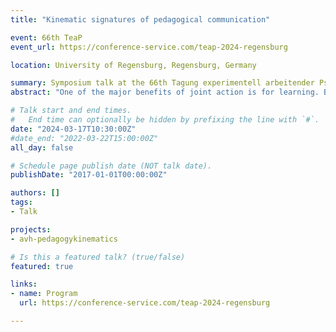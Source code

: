 ```yaml
---
title: "Kinematic signatures of pedagogical communication"

event: 66th TeaP
event_url: https://conference-service.com/teap-2024-regensburg

location: University of Regensburg, Regensburg, Germany

summary: Symposium talk at the 66th Tagung experimentell arbeitender Psycholog:innen (TeaP; Conference of Experimental Psychologists), March 17-20 2024
abstract: "One of the major benefits of joint action is for learning. By learning with or from other people, we expand our latent capacity for acquiring new skills or techniques that would be otherwise difficult to innovate individually, such as driving a car, tying knots, or playing an instrument. Communicating a skill to a naive learner involves energetic and opportunity costs to the teacher, making the efficiency of pedagogical communication a high priority during learning interactions. It is an open question how teachers approach pedagogical communication when their only experience of the skill is through individual learning, and the relationship between the movements that they have learned and the pedagogical modulations they make to teach. We present a study where participants first learned a motor timing task (Individual Learning) with two timing targets—absolute and relative timing—and then produced demonstrations emphasising one of the two targets. Results show considerable heterogeneity in Individual Learning outcomes of relative timing that was associated with specific kinematic features of participants’ movements. Furthermore, participants who learned this relative timing better then modulated these same kinematic parameters specifically when demonstrating the task for a new learner. Teachers recognise the task-relevant information they acquire through individual learning and strategically modulate this to communicate skills to naive learners."

# Talk start and end times.
#   End time can optionally be hidden by prefixing the line with `#`.
date: "2024-03-17T10:30:00Z"
#date_end: "2022-03-22T15:00:00Z"
all_day: false

# Schedule page publish date (NOT talk date).
publishDate: "2017-01-01T00:00:00Z"

authors: []
tags: 
- Talk

projects: 
- avh-pedagogykinematics

# Is this a featured talk? (true/false)
featured: true

links:
- name: Program
  url: https://conference-service.com/teap-2024-regensburg

---
```

